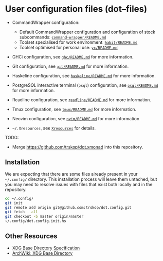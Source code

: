 User configuration files (dot–files)
====================================

* CommandWrapper configuration:
    * Default CommandWrapper configuration and configuration of stock
      subcommands: [`command-wrapper/README.md`](command-wrapper/README.md)
    * Toolset specialised for work environment:
      [`habit/README.md`](habit/README.md)
    * Toolset optimised for personal use: [`yx/README.md`](yx/README.md)

* GHCi configuration, see [`ghc/README.md`](ghc/README.md) for more information.

* Git configuration, see [`git/README.md`](git/README.md) for more information.

* Haskeline configuration, see [`haskeline/README.md`](haskeline/README.md) for
  more information.

* PostgreSQL interactive terminal (`psql`) configuration, see [`psql/README.md`
  ](psql/README.md) for more information.

* Readline configuration, see [`readline/README.md`](readline/README.md) for more
  information.

* Tmux configuration, see [`tmux/README.md`](tmux/README.md) for more
  information.

* Neovim configuration, see [`nvim/README.md`](nvim/README.md) for more
  information.

* `~/.Xresources`, see [`Xresources`](Xresources) for details.

TODO:

* Merge <https://github.com/trskop/dot.xmonad> into this repository.


Installation
------------

We are expecting that there are some files already present in your `~/.config/`
directory.  This installation process will leave them untached, but you may
need to resolve issues with files that exist both locally and in the
repository.

```Bash
cd ~/.config/
git init
git remote add origin git@github.com:trskop/dot.config.git
git fetch --all
git checkout -b master origin/master
~/.config/dot.config.init.hs
```


Other Resources
---------------

* [XDG Base Directory Specification
  ](https://specifications.freedesktop.org/basedir-spec/basedir-spec-latest.html)
* [ArchWiki: XDG Base Directory
  ](https://wiki.archlinux.org/index.php/XDG_Base_Directory)
